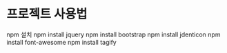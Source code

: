 # 프로젝트 사용법

npm 설치
npm install jquery
npm install bootstrap
npm install jdenticon
npm install font-awesome
npm install tagify